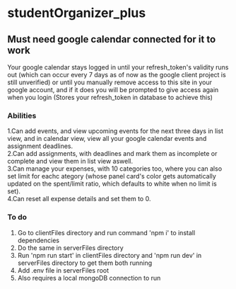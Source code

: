 # studentOrganizer_plus

## Must need google calendar connected for it to work
Your google calendar stays logged in until your refresh_token's validity runs out (which can occur every 7 days as of now as the google client project is still unverified) or until you manually remove access to this site in your google account, and if it does you will be prompted to give access again when you login
(Stores your refresh_token in database to achieve this)

### Abilities

1.Can add events, and view upcoming events for the next three days in list view, and in calendar view, view all your google calendar events and assignment deadlines. <br />
2.Can add assignments, with deadlines and mark them as incomplete or complete and view them in list view aswell. <br />
3.Can manage your expenses, with 10 categories too, where you can also set limit for eachc ategory (whose panel card's color gets automatically updated on the spent/limit ratio, which defaults to white when no limit is set). <br />
4.Can reset all expense details and set them to 0.

### To do
1. Go to clientFiles directory and run command 'npm i' to install dependencies
2. Do the same in serverFiles directory
3. Run 'npm run start' in clientFiles directory and 'npm run dev' in serverFiles directory to get them both running
4. Add .env file in serverFiles root
5. Also requires a local mongoDB connection to run 
